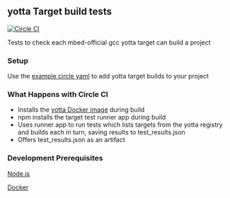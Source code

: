 ## yotta Target build tests
[![Circle CI](https://circleci.com/gh/ARMmbed/yotta-target-tests.svg?style=shield&circle-token=bd6f7481ee137c9cd26a8e38015db2df44573180)](https://circleci.com/gh/ARMmbed/yotta-target-tests)

Tests to check each mbed-official gcc yotta target can build a project

### Setup

Use the [example circle yaml](example-circle.yml) to add yotta target builds to your project

### What Happens with Circle CI

* Installs the [yotta Docker image](https://hub.docker.com/r/mbed/yotta/) during build
* npm installs the target test runner app during build
* Uses runner app to run tests which lists targets from the yotta registry and builds each in turn, saving results to test_results.json
* Offers test_results.json as an artifact

### Development Prerequisites

[Node.js](https://nodejs.org)

[Docker](https://www.docker.com/)